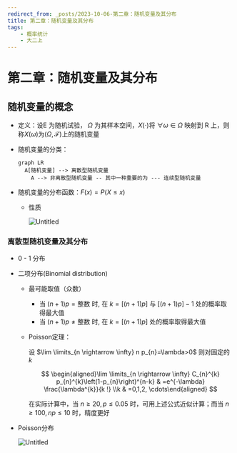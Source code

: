 ```yaml
---
redirect_from: _posts/2023-10-06-第二章：随机变量及其分布
title: 第二章：随机变量及其分布
tags:
    - 概率统计
    - 大二上
---
```

# 第二章：随机变量及其分布

## 随机变量的概念

- 定义：设E 为随机试验， $\Omega$ 为其样本空间，$X(\cdot)$将 $\forall \omega \in \Omega$ 映射到 R 上，则称$X(\omega)$为$(\Omega, \mathscr F)$上的随机变量
- 随机变量的分类：
  
     
  
    ```mermaid
    graph LR
      A[随机变量] --> 离散型随机变量
    	A --> 非离散型随机变量 -- 其中一种重要的为 --- 连续型随机变量
    ```
    
- 随机变量的分布函数：$F(x) = P (X \le x)$
    - 性质
      
        ![Untitled](https://raw.githubusercontent.com/xshenhan/img/main/1696571847-Untitled.png)
        

### 离散型随机变量及其分布

- 0 - 1 分布
  
- 二项分布(Binomial distribution)
    - 最可能取值（众数）
        - 当 $(n+1) p= \text{整数}$ 时, 在 $k=[(n+1) p]$ 与 $[(n+1) p]-1$ 处的概率取得最大值
        - 当 $(n+1) p \neq\text{整数}$ 时, 在 ${k}=[(n+1) p]$ 处的概率取得最大值
    - Poisson定理：
      
        设 $\lim \limits_{n \rightarrow \infty} n p_{n}=\lambda>0$ 则对固定的 $k$
        
        $$
        \begin{aligned}\lim \limits_{n \rightarrow \infty} C_{n}^{k} p_{n}^{k}\left(1-p_{n}\right)^{n-k} & =e^{-\lambda} \frac{\lambda^{k}}{k !} \\k & =0,1,2, \cdots\end{aligned}
        $$
        
        在实际计算中，当 $n \geq 20, p \leq 0.05$ 时，可用上述公式近似计算；而当 $n \geq 100, n p \leq 10$ 时，精度更好
    
- Poisson分布
  
    ![Untitled](https://raw.githubusercontent.com/xshenhan/img/main/1696571836-Untitled%201.png)

